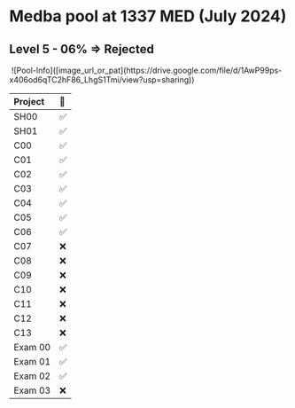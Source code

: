 # Medba pool at 1337 MED (July 2024)

## Level 5 - 06% ⇒ Rejected
<img src="">
![Pool-Info]([image_url_or_pat](https://drive.google.com/file/d/1AwP99ps-x406od6qTC2hF86_LhgS1Tmi/view?usp=sharing))

| Project | 💯 |
|:-----|:-----|
| SH00 | ✅ |
| SH01 | ✅ |
| C00 | ✅ |
| C01 | ✅ |
| C02 | ✅ |
| C03 | ✅ |
| C04 | ✅ |
| C05 | ✅ |
| C06 | ✅ |
| C07 | ❌ |
| C08 | ❌ |
| C09 | ❌ |
| C10 | ❌ |
| C11 | ❌ |
| C12 | ❌ |
| C13 | ❌ |
| Exam 00 | ✅ |
| Exam 01 | ✅ |
| Exam 02 | ✅ |
| Exam 03 | ❌ |
